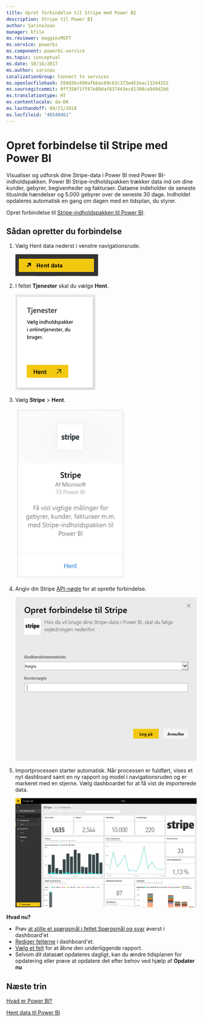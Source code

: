 ```yaml
---
title: Opret forbindelse til Stripe med Power BI
description: Stripe til Power BI
author: SarinaJoan
manager: kfile
ms.reviewer: maggiesMSFT
ms.service: powerbi
ms.component: powerbi-service
ms.topic: conceptual
ms.date: 10/16/2017
ms.author: sarinas
LocalizationGroup: Connect to services
ms.openlocfilehash: 550d3bc609afbbac69c63c373e452eac11244152
ms.sourcegitcommit: 0ff358f1ff87e88daf837443ecd1398ca949d2b6
ms.translationtype: HT
ms.contentlocale: da-DK
ms.lasthandoff: 09/21/2018
ms.locfileid: "46549461"
---
```

# <a name="connect-to-stripe-with-power-bi"></a>Opret forbindelse til Stripe med Power BI
Visualiser og udforsk dine Stripe-data i Power BI med Power BI-indholdspakken. Power BI Stripe-indholdspakken trækker data ind om dine kunder, gebyrer, begivenheder og fakturaer. Dataene indeholder de seneste titusinde hændelser og 5.000 gebyrer over de seneste 30 dage. Indholdet opdateres automatisk en gang om dagen med en tidsplan, du styrer. 

Opret forbindelse til [Stripe-indholdspakken til Power BI](https://app.powerbi.com/getdata/services/stripe).

## <a name="how-to-connect"></a>Sådan opretter du forbindelse
1. Vælg Hent data nederst i venstre navigationsrude.  
   
    ![](media/service-connect-to-stripe/getdata.png)
2. I feltet **Tjenester** skal du vælge **Hent**.  
   
    ![](media/service-connect-to-stripe/services.png)  
3. Vælg **Stripe** &gt; **Hent**.  
   
    ![](media/service-connect-to-stripe/stripe.png)  
4. Angiv din Stripe [API-nøgle](https://dashboard.stripe.com/account/apikeys) for at oprette forbindelse.  
   
    ![](media/service-connect-to-stripe/creds.png)
5. Importprocessen starter automatisk. Når processen er fuldført, vises et nyt dashboard samt en ny rapport og model i navigationsruden og er markeret med en stjerne. Vælg dashboardet for at få vist de importerede data.
   
    ![](media/service-connect-to-stripe/dashboard.png)

**Hvad nu?**

* Prøv [at stille et spørgsmål i feltet Spørgsmål og svar](consumer/end-user-q-and-a.md) øverst i dashboard'et
* [Rediger felterne](service-dashboard-edit-tile.md) i dashboard'et.
* [Vælg et felt](consumer/end-user-tiles.md) for at åbne den underliggende rapport.
* Selvom dit datasæt opdateres dagligt, kan du ændre tidsplanen for opdatering eller prøve at opdatere det efter behov ved hjælp af **Opdater nu**

## <a name="next-steps"></a>Næste trin
[Hvad er Power BI?](power-bi-overview.md)

[Hent data til Power BI](service-get-data.md)

